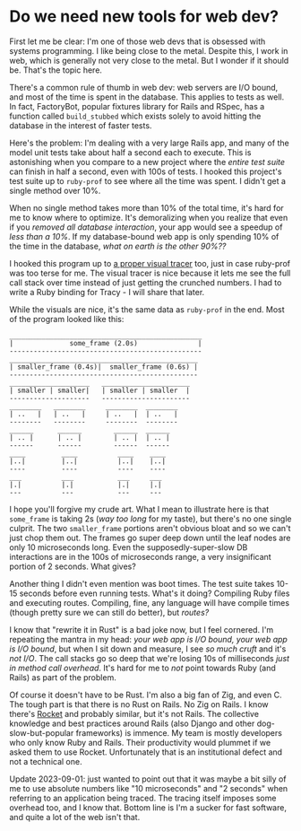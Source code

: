 # Do we need new tools for web dev?

First let me be clear: I'm one of those web devs that is obsessed with systems programming. I like being close to the metal. Despite this, I work in web, which is generally not very close to the metal. But I wonder if it should be. That's the topic here.

There's a common rule of thumb in web dev: web servers are I/O bound, and most of the time is spent in the database. This applies to tests as well. In fact, FactoryBot, popular fixtures library for Rails and RSpec, has a function called `build_stubbed` which exists solely to avoid hitting the database in the interest of faster tests.

Here's the problem: I'm dealing with a very large Rails app, and many of the model unit tests take about half a second each to execute. This is astonishing when you compare to a new project where the *entire test suite* can finish in half a second, even with 100s of tests. I hooked this project's test suite up to `ruby-prof` to see where all the time was spent. I didn't get a single method over 10%.

When no single method takes more than 10% of the total time, it's hard for me to know where to optimize. It's demoralizing when you realize that even if you *removed all database interaction*, your app would see a speedup of *less than a 10%*. If my database-bound web app is only spending 10% of the time in the database, *what on earth is the other 90%??*

I hooked this program up to [a proper visual tracer](https://github.com/wolfpld/tracy) too, just in case ruby-prof was too terse for me. The visual tracer is nice because it lets me see the full call stack over time instead of just getting the crunched numbers. I had to write a Ruby binding for Tracy - I will share that later.

While the visuals are nice, it's the same data as `ruby-prof` in the end. Most of the program looked like this:

```
________________________________________________
|              some_frame (2.0s)               |
------------------------------------------------
_______________________________________________
| smaller_frame (0.4s)|  smaller_frame (0.6s) |
-----------------------------------------------
____________________   ______________________
| smaller | smaller|   | smaller | smaller  |
--------------------   ----------------------
________   ________     ________  ________
| ..   |   | ..   |     | ..   |  | ..   |
--------   --------     --------  --------
______      ______        ______  ______
| .. |      | .. |        | .. |  | .. |
------      ------        ------  ------
____         ____          ____    ____
|..|         |..|          |..|    |..|
----         ----          ----    ----
___          ___           ___     ___
|.|          |.|           |.|     |.|
---          ---           ---     ---
```

I hope you'll forgive my crude art. What I mean to illustrate here is that `some_frame` is taking 2s (*way too long* for my taste), but there's no one single culprit. The two `smaller_frame` portions aren't obvious bloat and so we can't just chop them out. The frames go super deep down until the leaf nodes are only 10 microseconds long. Even the supposedly-super-slow DB interactions are in the 100s of microseconds range, a very insignificant portion of 2 seconds. What gives?

Another thing I didn't even mention was boot times. The test suite takes 10-15 seconds before even running tests. What's it doing? Compiling Ruby files and executing routes. Compiling, fine, any language will have compile times (though pretty sure we can still do better), but *routes?*

I know that "rewrite it in Rust" is a bad joke now, but I feel cornered. I'm repeating the mantra in my head: *your web app is I/O bound, your web app is I/O bound*, but when I sit down and measure, I see *so much cruft* and it's *not I/O*. The call stacks go so deep that we're losing 10s of milliseconds *just in method call overhead*. It's hard for me to *not* point towards Ruby (and Rails) as part of the problem.

Of course it doesn't have to be Rust. I'm also a big fan of Zig, and even C. The tough part is that there is no Rust on Rails. No Zig on Rails. I know there's [Rocket](https://rocket.rs/) and probably similar, but it's not Rails. The collective knowledge and best practices around Rails (also Django and other dog-slow-but-popular frameworks) is immence. My team is mostly developers who only know Ruby and Rails. Their productivity would plummet if we asked them to use Rocket. Unfortunately that is an institutional defect and not a technical one.

Update 2023-09-01: just wanted to point out that it was maybe a bit silly of me to use absolute numbers like "10 microseconds" and "2 seconds" when referring to an application being traced. The tracing itself imposes some overhead too, and I know that. Bottom line is I'm a sucker for fast software, and quite a lot of the web isn't that.
